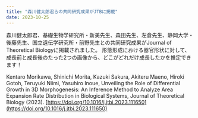 ```yaml
---
title: "森川健太郎君らの共同研究成果がJTBに掲載"
date: 2023-10-25
---
```


森川健太郎君、基礎生物学研究所・新美先生、森田先生、左倉先生、静岡大学・後藤先生、国立遺伝学研究所・前野先生との共同研究成果がJournal of Theoretical Biologyに掲載されました。
形態形成における器官形状に対して、成長前と成長後のたった2つの画像から、どこがどれだけ成長したかを推定できます！

Kentaro Morikawa, Shinichi Morita, Kazuki Sakura, Akiteru Maeno, Hiroki Gotoh, Teruyuki Niimi, Yasuhiro Inoue, Unveiling the Role of Differential Growth in 3D Morphogenesis: An Inference Method to Analyze Area Expansion Rate Distribution in Biological Systems, Journal of Theoretical Biology (2023). [https://doi.org/10.1016/j.jtbi.2023.111650](https://doi.org/10.1016/j.jtbi.2023.111650)
